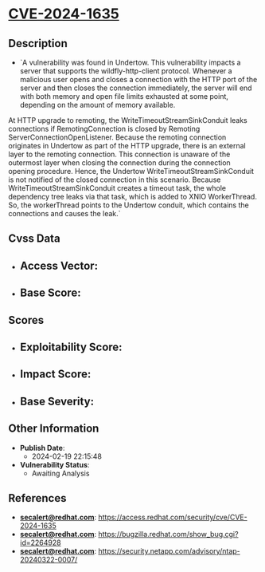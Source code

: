 
# [CVE-2024-1635](https://cve.mitre.org/cgi-bin/cvename.cgi?name=CVE-2024-1635)

## Description

- `A vulnerability was found in Undertow. This vulnerability impacts a server that supports the wildfly-http-client protocol. Whenever a malicious user opens and closes a connection with the HTTP port of the server and then closes the connection immediately, the server will end with both memory and open file limits exhausted at some point, depending on the amount of memory available. At HTTP upgrade to remoting, the WriteTimeoutStreamSinkConduit leaks connections if RemotingConnection is closed by Remoting ServerConnectionOpenListener. Because the remoting connection originates in Undertow as part of the HTTP upgrade, there is an external layer to the remoting connection. This connection is unaware of the outermost layer when closing the connection during the connection opening procedure. Hence, the Undertow WriteTimeoutStreamSinkConduit is not notified of the closed connection in this scenario. Because WriteTimeoutStreamSinkConduit creates a timeout task, the whole dependency tree leaks via that task, which is added to XNIO WorkerThread. So, the workerThread points to the Undertow conduit, which contains the connections and causes the leak.`

## Cvss Data

- **Access Vector**:
  - 
- **Base Score**:
  - 

## Scores

- **Exploitability Score**:
  - 
- **Impact Score**:
  - 
- **Base Severity**:
  - 

## Other Information

- **Publish Date**:
  - 2024-02-19 22:15:48
- **Vulnerability Status**:
  - Awaiting Analysis

## References

- **secalert@redhat.com**: https://access.redhat.com/security/cve/CVE-2024-1635
- **secalert@redhat.com**: https://bugzilla.redhat.com/show_bug.cgi?id=2264928
- **secalert@redhat.com**: https://security.netapp.com/advisory/ntap-20240322-0007/
